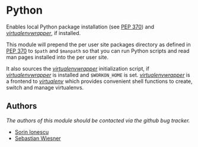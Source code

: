 Python
======

Enables local Python package installation (see [PEP 370][1]) and
[_virtualenvwrapper_][2], if installed.

This module will prepend the per user site packages directory as defined in [PEP
370][1] to `$path` and `$manpath` so that you can run Python scripts and read
man pages installed into the per user site.

It also sources the [_virtualenvwrapper_][2] initialization script, if
[_virtualenvwrapper_][2] is installed and `$WORKON_HOME` is set.
[_virtualenvwrapper_][2] is a frontend to [_virtualenv_][3] which provides
convenient shell functions to create, switch and manage virtualenvs.

Authors
-------

*The authors of this module should be contacted via the github bug tracker.*

 - [Sorin Ionescu](/sorin-ionescu)
 - [Sebastian Wiesner](/lunaryorn)

[1]: http://www.python.org/dev/peps/pep-0370/
[2]: http://www.doughellmann.com/projects/virtualenvwrapper/
[3]: http://pypi.python.org/pypi/virtualenv
